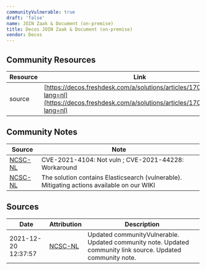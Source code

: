 ```yaml
---
communityVulnerable: true
draft: 'false'
name: JOIN Zaak & Document (on-premise)
title: Decos JOIN Zaak & Document (on-premise)
vendor: Decos
---
```



## Community Resources
| Resource | Link |
| --- | --- |
| source | [https://decos.freshdesk.com/a/solutions/articles/17000121598?lang=nl](https://decos.freshdesk.com/a/solutions/articles/17000121598?lang=nl) |

## Community Notes
| Source | Note |
| --- | --- |
| [NCSC-NL](https://github.com/NCSC-NL/log4shell/blob/main/software/README.md) | CVE-2021-4104: Not vuln ; CVE-2021-44228: Workaround </ul> |
| [NCSC-NL](https://github.com/NCSC-NL/log4shell/blob/main/software/README.md) | The solution contains Elasticsearch (vulnerable). Mitigating actions available on our WIKI |

## Sources
| Date | Attribution | Description |
| --- | --- | --- |
| 2021-12-20 12:37:57 | [NCSC-NL](https://github.com/NCSC-NL/log4shell/blob/main/software/README.md) | Updated communityVulnerable. Updated community note. Updated community link source. Updated community note.  |
